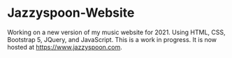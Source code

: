 # Jazzyspoon-Website

Working on a new version of my music website for 2021. Using HTML, CSS, Bootstrap 5, JQuery, and JavaScript. This is a work in progress.
It is now hosted at https://www.jazzyspoon.com.

